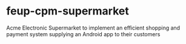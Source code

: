 # feup-cpm-supermarket
Acme Electronic Supermarket to implement an efficient shopping and payment system supplying an Android app to their customers
